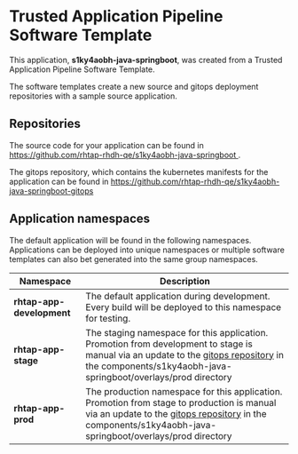 # Trusted Application Pipeline Software Template

This application, **s1ky4aobh-java-springboot**, was created from a Trusted Application Pipeline Software Template.

The software templates create a new source and gitops deployment repositories with a sample source application. 

## Repositories

The source code for your application can be found in [https://github.com/rhtap-rhdh-qe/s1ky4aobh-java-springboot ](https://github.com/rhtap-rhdh-qe/s1ky4aobh-java-springboot ).
 
The gitops repository, which contains the kubernetes manifests for the application can be found in 
[https://github.com/rhtap-rhdh-qe/s1ky4aobh-java-springboot-gitops ](https://github.com/rhtap-rhdh-qe/s1ky4aobh-java-springboot-gitops ) 

## Application namespaces 

The default application will be found in the following namespaces. Applications can be deployed into unique namespaces or multiple software templates can also bet generated into the same group namespaces.  

|  Namespace   |  Description   |  
| -------- | -------- |   
| **rhtap-app-development** | The default application during development. Every build will be deployed to this namespace for testing. | 
| **rhtap-app-stage** | The staging namespace for this application. Promotion from development to stage is manual via an update to the [gitops repository](https://github.com/rhtap-rhdh-qe/s1ky4aobh-java-springboot-gitops ) in the components/s1ky4aobh-java-springboot/overlays/prod directory |  
| **rhtap-app-prod** | The production namespace for this application. Promotion from stage to production is manual via an update to the [gitops repository](https://github.com/rhtap-rhdh-qe/s1ky4aobh-java-springboot-gitops ) in the components/s1ky4aobh-java-springboot/overlays/prod directory | 